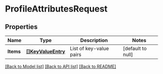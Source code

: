 # ProfileAttributesRequest

## Properties
Name | Type | Description | Notes
------------ | ------------- | ------------- | -------------
**Items** | [**[]KeyValueEntry**](KeyValueEntry.md) | List of key-value pairs | [default to null]

[[Back to Model list]](../README.md#documentation-for-models) [[Back to API list]](../README.md#documentation-for-api-endpoints) [[Back to README]](../README.md)

